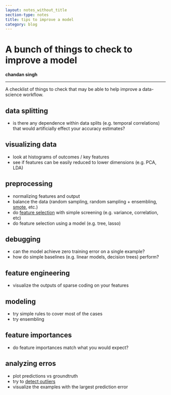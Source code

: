 ```yaml
---
layout: notes_without_title
section-type: notes
title: tips to improve a model
category: blog
---
```




# A bunch of things to check to improve a model

**chandan singh** 

---

A checklist of things to check that may be able to help improve a data-science workflow.

## data splitting

- is there any dependence within data splits (e.g. temporal correlations) that would artificially effect your accuracy estimates?

## visualizing data

- look at histograms of outcomes / key features
- see if features can be easily reduced to lower dimensions (e.g. PCA, LDA)

## preprocessing

- normalizing features and output
- balance the data (random sampling, random sampling + ensembling, [smote](https://jair.org/index.php/jair/article/view/10302), etc.)
- do [feature selection](https://scikit-learn.org/stable/modules/feature_selection.html) with simple screening (e.g. variance, correlation, etc)
- do feature selection using a model (e.g. tree, lasso)

## debugging

- can the model achieve zero training error on a single example?
- how do simple baselines (e.g. linear models, decision trees) perform?

## feature engineering

- visualize the outputs of sparse coding on your features

## modeling

- try simple rules to cover most of the cases
- try ensembling

## feature importances

- do feature importances match what you would expect?

## analyzing erros

- plot predictions vs groundtruth
- try to [detect outliers](https://scikit-learn.org/stable/modules/outlier_detection.html)
- visualize the examples with the largest prediction error
